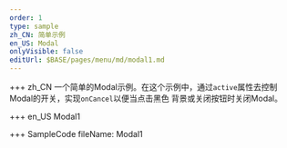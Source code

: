 ```yaml
--- 
order: 1
type: sample
zh_CN: 简单示例
en_US: Modal
onlyVisible: false
editUrl: $BASE/pages/menu/md/modal1.md
---
```


+++ zh_CN
一个简单的Modal示例。在这个示例中，通过<Code>active</Code>属性去控制Modal的开关，实现<Code>onCancel</Code>以便当点击黑色
背景或关闭按钮时关闭Modal。

+++ en_US
Modal1

+++ SampleCode
fileName: Modal1
